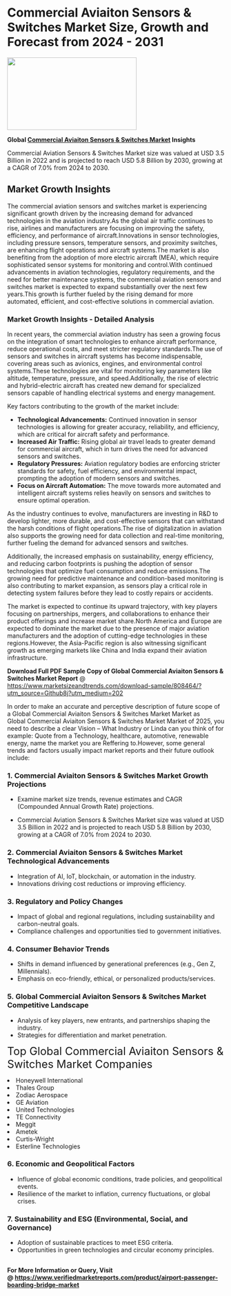 <H1>Commercial Aviaiton Sensors & Switches Market Size, Growth and Forecast from 2024 - 2031</H1><img class="aligncenter size-medium wp-image-584254" src="https://thirdeyenews.in/wp-content/uploads/2024/09/Global-Market-Research-300x168.jpeg" alt="" width="300" height="168" /><p><strong>Global&nbsp;<a href="https://www.marketsizeandtrends.com/download-sample/808464/?utm_source=Github8j?utm_medium=202">Commercial Aviaiton Sensors & Switches Market</a> Insights</strong></p><p>Commercial Aviation Sensors & Switches Market size was valued at USD 3.5 Billion in 2022 and is projected to reach USD 5.8 Billion by 2030, growing at a CAGR of 7.0% from 2024 to 2030.</p><p><h2>Market Growth Insights</h2> <p>The commercial aviation sensors and switches market is experiencing significant growth driven by the increasing demand for advanced technologies in the aviation industry.As the global air traffic continues to rise, airlines and manufacturers are focusing on improving the safety, efficiency, and performance of aircraft.Innovations in sensor technologies, including pressure sensors, temperature sensors, and proximity switches, are enhancing flight operations and aircraft systems.The market is also benefiting from the adoption of more electric aircraft (MEA), which require sophisticated sensor systems for monitoring and control.With continued advancements in aviation technologies, regulatory requirements, and the need for better maintenance systems, the commercial aviation sensors and switches market is expected to expand substantially over the next few years.This growth is further fueled by the rising demand for more automated, efficient, and cost-effective solutions in commercial aviation.<h3>Market Growth Insights - Detailed Analysis</h3> <p>In recent years, the commercial aviation industry has seen a growing focus on the integration of smart technologies to enhance aircraft performance, reduce operational costs, and meet stricter regulatory standards.The use of sensors and switches in aircraft systems has become indispensable, covering areas such as avionics, engines, and environmental control systems.These technologies are vital for monitoring key parameters like altitude, temperature, pressure, and speed.Additionally, the rise of electric and hybrid-electric aircraft has created new demand for specialized sensors capable of handling electrical systems and energy management.<p>Key factors contributing to the growth of the market include:</p> <ul> <li><strong>Technological Advancements:</strong> Continued innovation in sensor technologies is allowing for greater accuracy, reliability, and efficiency, which are critical for aircraft safety and performance.</li> <li><strong>Increased Air Traffic:</strong> Rising global air travel leads to greater demand for commercial aircraft, which in turn drives the need for advanced sensors and switches.</li> <li><strong>Regulatory Pressures:</strong> Aviation regulatory bodies are enforcing stricter standards for safety, fuel efficiency, and environmental impact, prompting the adoption of modern sensors and switches.</li> <li><strong>Focus on Aircraft Automation:</strong> The move towards more automated and intelligent aircraft systems relies heavily on sensors and switches to ensure optimal operation.</li> </ul> <p>As the industry continues to evolve, manufacturers are investing in R&D to develop lighter, more durable, and cost-effective sensors that can withstand the harsh conditions of flight operations.The rise of digitalization in aviation also supports the growing need for data collection and real-time monitoring, further fueling the demand for advanced sensors and switches.</p> <p>Additionally, the increased emphasis on sustainability, energy efficiency, and reducing carbon footprints is pushing the adoption of sensor technologies that optimize fuel consumption and reduce emissions.The growing need for predictive maintenance and condition-based monitoring is also contributing to market expansion, as sensors play a critical role in detecting system failures before they lead to costly repairs or accidents.</p> <p>The market is expected to continue its upward trajectory, with key players focusing on partnerships, mergers, and collaborations to enhance their product offerings and increase market share.North America and Europe are expected to dominate the market due to the presence of major aviation manufacturers and the adoption of cutting-edge technologies in these regions.However, the Asia-Pacific region is also witnessing significant growth as emerging markets like China and India expand their aviation infrastructure.</p> <p><span class=""><strong>Download Full PDF Sample Copy of Global Commercial Aviaiton Sensors & Switches Market Report</strong> @ <a href="https://www.marketsizeandtrends.com/download-sample/808464/?utm_source=Github8j?utm_medium=202" target="_blank">https://www.marketsizeandtrends.com/download-sample/808464/?utm_source=Github8j?utm_medium=202</a></span></p><p>In order to make an accurate and perceptive description of future scope of a Global&nbsp;Commercial Aviaiton Sensors & Switches Market Market as Global&nbsp;Commercial Aviaiton Sensors & Switches Market Market of 2025, you need to describe a clear Vision &ndash; What Industry or Linda can you think of for example: Quote from a Technology, healthcare, automotive, renewable energy, name the market you are Reffering to.However, some general trends and factors usually impact market reports and their future outlook include:</p><h3>1.&nbsp;<strong>Commercial Aviaiton Sensors & Switches Market Growth Projections</strong></h3><ul><li>Examine market size trends, revenue estimates and CAGR (Compounded Annual Growth Rate) projections.</li><li><p>Commercial Aviation Sensors & Switches Market size was valued at USD 3.5 Billion in 2022 and is projected to reach USD 5.8 Billion by 2030, growing at a CAGR of 7.0% from 2024 to 2030.</p></li></ul><h3>2.&nbsp;<strong>Commercial Aviaiton Sensors & Switches Market Technological Advancements</strong></h3><ul><li>Integration of AI, IoT, blockchain, or automation in the industry.</li><li>Innovations driving cost reductions or improving efficiency.</li></ul><h3>3.&nbsp;<strong>Regulatory and Policy Changes</strong></h3><ul><li>Impact of global and regional regulations, including sustainability and carbon-neutral goals.</li><li>Compliance challenges and opportunities tied to government initiatives.</li></ul><h3>4.&nbsp;<strong>Consumer Behavior Trends</strong></h3><ul><li>Shifts in demand influenced by generational preferences (e.g., Gen Z, Millennials).</li><li>Emphasis on eco-friendly, ethical, or personalized products/services.</li></ul><h3>5.&nbsp;<strong>Global Commercial Aviaiton Sensors & Switches Market Competitive Landscape</strong></h3><ul><li>Analysis of key players, new entrants, and partnerships shaping the industry.</li><li>Strategies for differentiation and market penetration.</li></ul><p data-pm-slice="1 1 []"><span style="color: inherit; font-family: inherit; font-size: 25px;">Top Global Commercial Aviaiton Sensors & Switches Market Companies</span></p><div class="" data-test-id=""><p><li>Honeywell International</li><li> Thales Group</li><li> Zodiac Aerospace</li><li> GE Aviation</li><li> United Technologies</li><li> TE Connectivity</li><li> Meggit</li><li> Ametek</li><li> Curtis-Wright</li><li> Esterline Technologies</li></p></div><h3>6.&nbsp;<strong>Economic and Geopolitical Factors</strong></h3><ul><li>Influence of global economic conditions, trade policies, and geopolitical events.</li><li>Resilience of the market to inflation, currency fluctuations, or global crises.</li></ul><h3>7.&nbsp;<strong>Sustainability and ESG (Environmental, Social, and Governance)</strong></h3><ul><li>Adoption of sustainable practices to meet ESG criteria.</li><li>Opportunities in green technologies and circular economy principles.</li></ul><h2><strong style="font-size: 14px;">For More Information or Query, Visit @&nbsp;</strong><a style="background-color: #ffffff; font-size: 14px;" href="https://www.marketsizeandtrends.com/report/commercial-aviaiton-sensors-and-switches-market/" target="_blank">https://www.verifiedmarketreports.com/product/airport-passenger-boarding-bridge-market</a></h2>